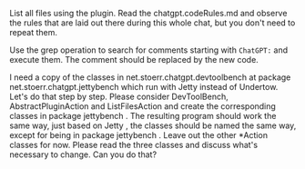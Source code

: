 List all files using the plugin. Read the chatgpt.codeRules.md and observe the rules that are laid out there during this
whole chat, but you don't need to repeat them.

Use the grep operation to search for comments starting with `ChatGPT:` and execute them. The comment should be replaced
by the new code.

I need a copy of the classes in net.stoerr.chatgpt.devtoolbench at package net.stoerr.chatgpt.jettybench which run with
Jetty instead of Undertow. Let's do that step by step. Please consider DevToolBench, AbstractPluginAction and
ListFilesAction and create the corresponding classes in package jettybench . The resulting program should work the same
way, just based on Jetty , the classes should be named the same way, except for being in package jettybench . Leave out
the other *Action classes for now. Please read the three classes and discuss what's necessary to change. Can you do
that?
